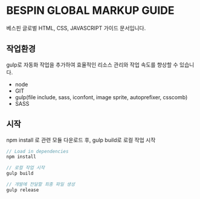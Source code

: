 # BESPIN GLOBAL MARKUP GUIDE

베스핀 글로벌 HTML, CSS, JAVASCRIPT 가이드 문서입니다.

## 작업환경
  gulp로 자동화 작업을 추가하여 효율적인 리소스 관리와 작업 속도를 향상할 수 있습니다.

  - node
  - GIT
  - gulp(file include, sass, iconfont, image sprite, autoprefixer, csscomb)
  - SASS
  
## 시작
npm install 로 관련 모듈 다운로드 후, gulp build로 로컬 작업 시작

```js
// Load in dependencies
npm install

// 로컬 작업 시작
gulp build

// 개발에 전달할 최종 파일 생성
gulp release
```

